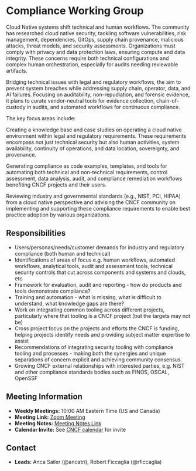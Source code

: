 # Compliance Working Group

Cloud Native systems shift technical and human workflows. The community has researched cloud native security, tackling software vulnerabilities, risk management, dependencies, GitOps, supply chain provenance, malicious attacks, threat models, and security assessments. Organizations must comply with privacy and data protection laws, ensuring compute and data integrity. These concerns require both technical configurations and complex human orchestration, especially for audits needing reviewable artifacts.

Bridging technical issues with legal and regulatory workflows, the aim to prevent system breaches while addressing supply chain, operator, data, and AI failures. Focusing on auditability, non-repudiation, and forensic evidence, it plans to curate vendor-neutral tools for evidence collection, chain-of-custody in audits, and automated workflows for continuous compliance.

The key focus areas include:

Creating a knowledge base and case studies on operating a cloud native environment within legal and regulatory requirements. These requirements encompass not just technical security but also human activities, system availability, continuity of operations, and data location, sovereignty, and provenance.

Generating compliance as code examples, templates, and tools for automating both technical and non-technical requirements, control assessment, data analysis, audit, and compliance remediation workflows benefiting CNCF projects and their users.

Reviewing industry and governmental standards (e.g., NIST, PCI, HIPAA) from a cloud native perspective and advising the CNCF community on implementing and supporting these compliance requirements to enable best practice adoption by various organizations.

## Responsibilities

- Users/personas/needs/customer demands for industry and regulatory compliance (both human and technical)
- Identifications of areas of focus e.g. human workflows, automated workflows, analytical tools, audit and assessment tools, technical security controls that cut across components and systems and clouds, etc
- Framework for evaluation, audit and reporting - how do products and tools demonstrate compliance?
- Training and automation - what is missing, what is difficult to understand, what knowledge gaps are there?
- Work on integrating common tooling across different projects, particularly where that tooling is a CNCF project (but the targets may not be)
- Cross project focus on the projects and efforts the CNCF is funding, helping projects identify needs and providing subject matter expertise to assist
- Recommendations of integrating security tooling with compliance tooling and processes - making both the synergies and unique separations of concern explicit and achieving community consensus.
- Growing CNCF external relationships with interested parties, e.g. NIST and other compliance standards bodies such as FINOS, OSCAL, OpenSSF

## Meeting Information

- **Weekly Meetings:** 10:00 AM Eastern Time (US and Canada)
- **Meeting Link:** [Zoom Meeting](https://zoom-lfx.platform.linuxfoundation.org/meeting/94852354733?password=c99601ab-0a5a-4ea9-98e3-af9d12c59547)
- **Meeting Notes:** [Meeting Notes Link](https://docs.google.com/document/d/1z9xvt-Z97j4CtEH1-nR9sMWul7jQkUi_fNY7BdMPgxM/edit#heading=h.88owgl3gm8w4)
- **Calendar Invite:** See [CNCF calendar](https://calendar.google.com/calendar/u/0/embed?src=0b8u5el8ta4s93t2cm72tuvhhk@group.calendar.google.com&ctz=America/Los_Angeles) for invite

## Contact

- **Leads:** Anca Sailer (@ancatri), Robert Ficcaglia (@rficcaglia)
